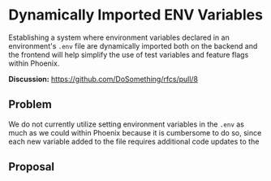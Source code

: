 # Dynamically Imported ENV Variables

Establishing a system where environment variables declared in an environment's `.env` file are dynamically imported both on the backend and the frontend will help simplify the use of test variables and feature flags within Phoenix.

**Discussion:** <https://github.com/DoSomething/rfcs/pull/8>

## Problem

We do not currently utilize setting environment variables in the `.env` as much as we could within Phoenix because it is cumbersome to do so, since each new variable added to the file requires additional code updates to the

## Proposal
